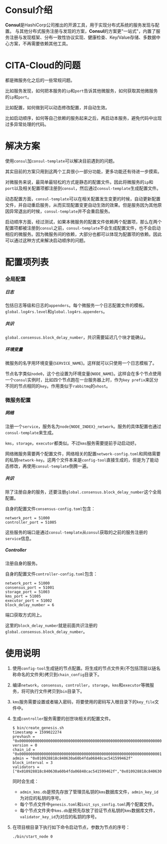 # Consul介绍

**Consul**是HashiCorp公司推出的开源工具，用于实现分布式系统的服务发现与配置。 与其他分布式服务注册与发现的方案，**Consul**的方案更"一站式"，内置了服务注册与发现框架、分布一致性协议实现、健康检查、Key/Value存储、多数据中心方案，不再需要依赖其他工具。

# CITA-Cloud的问题

都是微服务化之后的一些常规问题。

比如服务发现，如何把本服务的`ip`和`port`告诉其他微服务，如何获取其他微服务的`ip`和`port`。

比如配置，如何做到可以动态修改配置，并自动生效。

比如启动顺序，如何等自己依赖的服务起来之后，再启动本服务，避免代码中出现过多异常处理的代码。

# 解决方案

使用`consul`加`consul-template`可以解决目前遇到的问题。

其实目前的方案只用到这两个工具很小一部分功能，更多功能还有待进一步摸索。

对微服务来说，最简单最轻松的方式是静态的配置文件。因此将微服务的`ip`和`port`以及相关配置项都注册到`consul`，然后通过`consul-template`生成配置文件。

动态配置方面，`consul-template`可以在相关配置发生变更的时候，自动更新配置文件，并自动重启服务，从而实现配置变更自动生效的效果。但是服务因为其他原因异常退出的时候，`consul-template`并不会重启服务。

启动顺序方面，经过测试，如果本微服务的配置文件依赖两个配置项，那么在两个配置项都被注册到`consul`之前，`consul-template`不会生成配置文件，也不会启动相应的微服务。因为微服务间的依赖，大部分也都可以体现为配置项的依赖。因此可以通过这种方式来解决启动顺序的问题。

# 配置项列表

### 全局配置

##### 日志

包括日志等级和日志的`appenders`。每个微服务一个日志配置文件的模板。`global.log4rs.level`和`global.log4rs.appenders`。

##### 共识

`global.consensus.block_delay_number`，共识需要延迟几个块才能确认。

##### 环境变量

微服务的名字用环境变量(`SERVICE_NAME`)。这样就可以只使用一个日志模板了。

节点名字类似`node0`，这个也设置为环境变量(`NODE_NAME`)。这样会在多个节点使用一个`consul`实例时，比如四个节点跑在一台服务器上时，作为`key prefix`来区分不同的节点相同的`key`。作用类似于`rabbitmq`的`vhost`。

### 微服务配置

##### 网络

注册一个`service`，服务名为`node{NODE_INDEX}_network`。服务的具体配置也通过`consul-template`来生成。

`kms`，`storage`，`executor`都类似。不过`kms`服务需要提前手动启动好。

网络微服务需要两个配置文件，网络相关的配置`network-config.toml`和网络需要的私钥`network-key`。这两个文件本来是`config-tool`直接生成的，但是为了能动态修改，再使用`consul-template`倒腾一遍。

##### 共识

除了注册自身的服务，还要注册`global.consensus.block_delay_number`这个全局配置。

自身的配置文件`consensus-config.toml`包含：

```
network_port = 51000
controller_port = 51005
```

这些服务的端口是通过`consul-template`从`consul`获取的之前的服务注册的`service`信息。

##### Controller

注册自身的服务。

自身的配置文件`controller-config.toml`包含：

```
network_port = 51000
consensus_port = 51001
storage_port = 51003
kms_port = 51005
executor_port = 51002
block_delay_number = 6
```

端口获取方式同上。

这里的`block_delay_number`就是前面共识注册的`global.consensus.block_delay_number`。

# 使用说明

1. 使用`config-tool`生成链的节点配置。将生成的节点文件夹(不包括顶层以链名称命名的文件夹)拷贝到`chain_config`目录下。

2. 编译`network`，`consensus`，`controller`，`storage`，`kms`和`executor`等微服务，将可执行文件拷贝到`bin`目录下。

3. `kms`服务需要设置或者输入密码，将要使用的密码写入根目录下的`key_file`文件中。

4. 生成`controller`服务需要的创世块相关的配置文件。

   ```
   $ bin/create_genesis.sh  
   timestamp = 1599022274
   prevhash = "0x0000000000000000000000000000000000000000000000000000000000000000"
   version = 0
   chain_id = "0x0000000000000000000000000000000000000000000000000000000000000001"
   admin = "0x010928818c840630a60b4fda06848cac541599462f"
   block_interval = 3
   validators = ["0x010928818c840630a60b4fda06848cac541599462f","0x010928818c840630a60b4fda06848cac541599462f",]
   ```

   同时会生成：

   - `admin_kms.db`是预先存放了管理员私钥的`kms`数据库文件，`admin_key_id`为对应的私钥的序号。
   - 每个节点文件中`genesis.toml`和`init_sys_config.toml`两个配置文件。
   - 每个节点文件夹中`kms.db`是预先存放了验证节点私钥的`kms`数据库文件，`validator_key_id`为对应的私钥的序号。

5. 在项目根目录下执行如下命令启动节点，参数为节点的序号：

   ```
   ./bin/start_node 0
   ```



